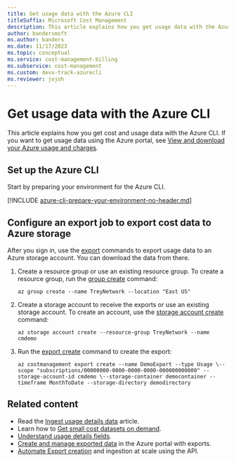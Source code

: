 ```yaml
---
title: Get usage data with the Azure CLI
titleSuffix: Microsoft Cost Management
description: This article explains how you get usage data with the Azure CLI.
author: bandersmsft
ms.author: banders
ms.date: 11/17/2023
ms.topic: conceptual
ms.service: cost-management-billing
ms.subservice: cost-management
ms.custom: devx-track-azurecli
ms.reviewer: jojoh
---
```


# Get usage data with the Azure CLI

This article explains how you get cost and usage data with the Azure CLI. If you want to get usage data using the Azure portal, see [View and download your Azure usage and charges](../understand/download-azure-daily-usage.md).

## Set up the Azure CLI

Start by preparing your environment for the Azure CLI.

[!INCLUDE [azure-cli-prepare-your-environment-no-header.md](~/reusable-content/azure-cli/azure-cli-prepare-your-environment-no-header.md)]

## Configure an export job to export cost data to Azure storage

After you sign in, use the [export](/cli/azure/costmanagement/export) commands to export usage data to an Azure storage account. You can download the data from there.

1. Create a resource group or use an existing resource group. To create a resource group, run the [group create](/cli/azure/group#az_group_create) command:

    ```azurecli
    az group create --name TreyNetwork --location "East US"
    ```
1. Create a storage account to receive the exports or use an existing storage account. To create an account, use the [storage account create](/cli/azure/storage/account#az_storage_account_create) command:

    ```azurecli
    az storage account create --resource-group TreyNetwork --name cmdemo
    ```

1. Run the [export create](/cli/azure/costmanagement/export#az_costmanagement_export_create) command to create the export:

    ```azurecli
    az costmanagement export create --name DemoExport --type Usage \--scope "subscriptions/00000000-0000-0000-0000-000000000000" --storage-account-id cmdemo \--storage-container democontainer --timeframe MonthToDate --storage-directory demodirectory
    ```

## Related content

- Read the [Ingest usage details data](automation-ingest-usage-details-overview.md) article.
- Learn how to [Get small cost datasets on demand](get-small-usage-datasets-on-demand.md).
- [Understand usage details fields](understand-usage-details-fields.md).
- [Create and manage exported data](../costs/tutorial-export-acm-data.md) in the Azure portal with exports.
- [Automate Export creation](../costs/ingest-azure-usage-at-scale.md) and ingestion at scale using the API.
